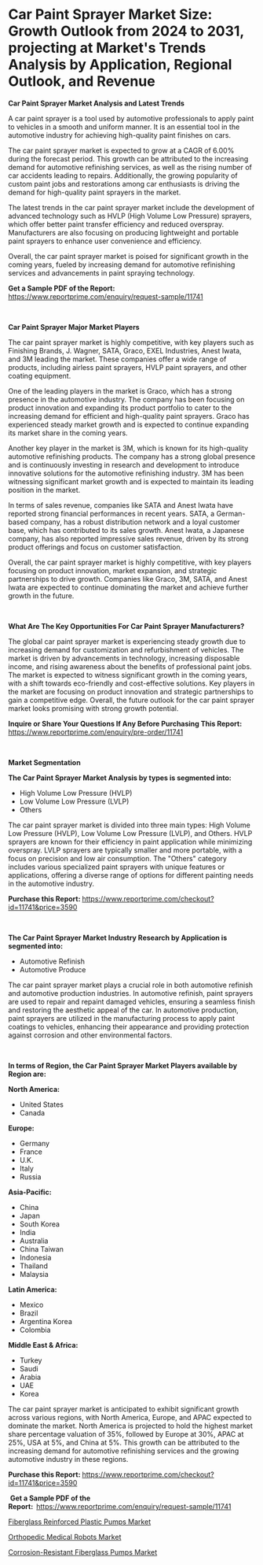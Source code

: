 <p><h1>Car Paint Sprayer Market Size: Growth Outlook from 2024 to 2031, projecting at Market's Trends Analysis by Application, Regional Outlook, and Revenue</h1></p><p><strong>Car Paint Sprayer Market Analysis and Latest Trends</strong></p>
<p><p>A car paint sprayer is a tool used by automotive professionals to apply paint to vehicles in a smooth and uniform manner. It is an essential tool in the automotive industry for achieving high-quality paint finishes on cars.</p><p>The car paint sprayer market is expected to grow at a CAGR of 6.00% during the forecast period. This growth can be attributed to the increasing demand for automotive refinishing services, as well as the rising number of car accidents leading to repairs. Additionally, the growing popularity of custom paint jobs and restorations among car enthusiasts is driving the demand for high-quality paint sprayers in the market.</p><p>The latest trends in the car paint sprayer market include the development of advanced technology such as HVLP (High Volume Low Pressure) sprayers, which offer better paint transfer efficiency and reduced overspray. Manufacturers are also focusing on producing lightweight and portable paint sprayers to enhance user convenience and efficiency.</p><p>Overall, the car paint sprayer market is poised for significant growth in the coming years, fueled by increasing demand for automotive refinishing services and advancements in paint spraying technology.</p></p>
<p><strong>Get a Sample PDF of the Report:&nbsp;</strong> <a href="https://www.reportprime.com/enquiry/request-sample/11741">https://www.reportprime.com/enquiry/request-sample/11741</a></p>
<p>&nbsp;</p>
<p><strong>Car Paint Sprayer Major Market Players</strong></p>
<p><p>The car paint sprayer market is highly competitive, with key players such as Finishing Brands, J. Wagner, SATA, Graco, EXEL Industries, Anest Iwata, and 3M leading the market. These companies offer a wide range of products, including airless paint sprayers, HVLP paint sprayers, and other coating equipment.</p><p>One of the leading players in the market is Graco, which has a strong presence in the automotive industry. The company has been focusing on product innovation and expanding its product portfolio to cater to the increasing demand for efficient and high-quality paint sprayers. Graco has experienced steady market growth and is expected to continue expanding its market share in the coming years.</p><p>Another key player in the market is 3M, which is known for its high-quality automotive refinishing products. The company has a strong global presence and is continuously investing in research and development to introduce innovative solutions for the automotive refinishing industry. 3M has been witnessing significant market growth and is expected to maintain its leading position in the market.</p><p>In terms of sales revenue, companies like SATA and Anest Iwata have reported strong financial performances in recent years. SATA, a German-based company, has a robust distribution network and a loyal customer base, which has contributed to its sales growth. Anest Iwata, a Japanese company, has also reported impressive sales revenue, driven by its strong product offerings and focus on customer satisfaction.</p><p>Overall, the car paint sprayer market is highly competitive, with key players focusing on product innovation, market expansion, and strategic partnerships to drive growth. Companies like Graco, 3M, SATA, and Anest Iwata are expected to continue dominating the market and achieve further growth in the future.</p></p>
<p>&nbsp;</p>
<p><strong>What Are The Key Opportunities For Car Paint Sprayer Manufacturers?</strong></p>
<p><p>The global car paint sprayer market is experiencing steady growth due to increasing demand for customization and refurbishment of vehicles. The market is driven by advancements in technology, increasing disposable income, and rising awareness about the benefits of professional paint jobs. The market is expected to witness significant growth in the coming years, with a shift towards eco-friendly and cost-effective solutions. Key players in the market are focusing on product innovation and strategic partnerships to gain a competitive edge. Overall, the future outlook for the car paint sprayer market looks promising with strong growth potential.</p></p>
<p><strong>Inquire or Share Your Questions If Any Before Purchasing This Report:</strong> <a href="https://www.reportprime.com/enquiry/pre-order/11741">https://www.reportprime.com/enquiry/pre-order/11741</a></p>
<p>&nbsp;</p>
<p><strong>Market Segmentation</strong></p>
<p><strong>The Car Paint Sprayer Market Analysis by types is segmented into:</strong></p>
<p><ul><li>High Volume Low Pressure (HVLP)</li><li>Low Volume Low Pressure (LVLP)</li><li>Others</li></ul></p>
<p><p>The car paint sprayer market is divided into three main types: High Volume Low Pressure (HVLP), Low Volume Low Pressure (LVLP), and Others. HVLP sprayers are known for their efficiency in paint application while minimizing overspray. LVLP sprayers are typically smaller and more portable, with a focus on precision and low air consumption. The "Others" category includes various specialized paint sprayers with unique features or applications, offering a diverse range of options for different painting needs in the automotive industry.</p></p>
<p><strong>Purchase this Report:&nbsp;</strong><a href="https://www.reportprime.com/checkout?id=11741&price=3590">https://www.reportprime.com/checkout?id=11741&price=3590</a></p>
<p>&nbsp;</p>
<p><strong>The Car Paint Sprayer Market Industry Research by Application is segmented into:</strong></p>
<p><ul><li>Automotive Refinish</li><li>Automotive Produce</li></ul></p>
<p><p>The car paint sprayer market plays a crucial role in both automotive refinish and automotive production industries. In automotive refinish, paint sprayers are used to repair and repaint damaged vehicles, ensuring a seamless finish and restoring the aesthetic appeal of the car. In automotive production, paint sprayers are utilized in the manufacturing process to apply paint coatings to vehicles, enhancing their appearance and providing protection against corrosion and other environmental factors.</p></p>
<p>&nbsp;</p>
<p><strong>In terms of Region, the Car Paint Sprayer Market Players available by Region are:</strong></p>
<p>
    <p> <strong> North America: </strong>
        <ul>
            <li>United States</li>
            <li>Canada</li>
        </ul>
        </p> 
    <p> <strong> Europe: </strong>
        <ul>
            <li>Germany</li>
            <li>France</li>
            <li>U.K.</li>
            <li>Italy</li>
            <li>Russia</li>
        </ul>
        </p> 
    <p> <strong> Asia-Pacific: </strong>
        <ul>
            <li>China</li>
            <li>Japan</li>
            <li>South Korea</li>
            <li>India</li>
            <li>Australia</li>
            <li>China Taiwan</li>
            <li>Indonesia</li>
            <li>Thailand</li>
            <li>Malaysia</li>
        </ul>
        </p> 
    <p> <strong> Latin America: </strong>
        <ul>
            <li>Mexico</li>
            <li>Brazil</li>
            <li>Argentina Korea</li>
            <li>Colombia</li>
        </ul>
        </p> 
    <p> <strong> Middle East & Africa: </strong>
        <ul>
            <li>Turkey</li>
            <li>Saudi</li>
            <li>Arabia</li>
            <li>UAE</li>
            <li>Korea</li>
        </ul>
    </p>
    </p>
<p><p>The car paint sprayer market is anticipated to exhibit significant growth across various regions, with North America, Europe, and APAC expected to dominate the market. North America is projected to hold the highest market share percentage valuation of 35%, followed by Europe at 30%, APAC at 25%, USA at 5%, and China at 5%. This growth can be attributed to the increasing demand for automotive refinishing services and the growing automotive industry in these regions.</p></p>
<p><strong>Purchase this Report: </strong><a href="https://www.reportprime.com/checkout?id=11741&price=3590">https://www.reportprime.com/checkout?id=11741&price=3590</a></p>
<p>&nbsp;<strong>Get a Sample PDF of the Report:&nbsp;&nbsp;</strong><a href="https://www.reportprime.com/enquiry/request-sample/11741">https://www.reportprime.com/enquiry/request-sample/11741</a></p>
<p><strong></strong></p>
<p><p><a href="https://view.publitas.com/reportprime-1/fiberglass-reinforced-plastic-pumps-market-research-report-provides-thorough-industry-overview-which-offers-an-in-depth-analysis-of-product-trends-and-new-market-divisions/">Fiberglass Reinforced Plastic Pumps Market</a></p><p><a href="https://view.publitas.com/reportprime-1/orthopedic-medical-robots-market-size-growth-and-forecast-from-2023-2030/">Orthopedic Medical Robots Market</a></p><p><a href="https://view.publitas.com/reportprime-1/corrosion-resistant-fiberglass-pumps-market-challenges-opportunities-and-growth-drivers-and-major-market-players-forecasted-for-period-from-2023-2030/">Corrosion-Resistant Fiberglass Pumps Market</a></p></p>